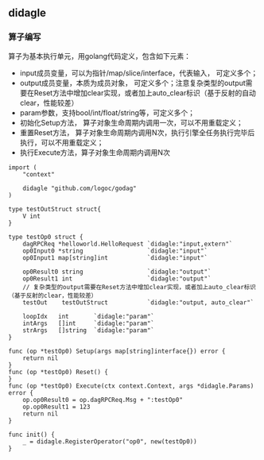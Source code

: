## didagle

### 算子编写
算子为基本执行单元，用golang代码定义，包含如下元素：
- input成员变量，可以为指针/map/slice/interface，代表输入， 可定义多个；
- output成员变量，本质为成员对象， 可定义多个；注意复杂类型的output需要在Reset方法中增加clear实现，或者加上auto_clear标识（基于反射的自动clear，性能较差）
- param参数，支持bool/int/float/string等，可定义多个；
- 初始化Setup方法， 算子对象生命周期内调用一次，可以不用重载定义；
- 重置Reset方法， 算子对象生命周期内调用N次，执行引擎全任务执行完毕后执行，可以不用重载定义；
- 执行Execute方法，算子对象生命周期内调用N次

```golang
import (
	"context"

	didagle "github.com/logoc/godag"
)

type testOutStruct struct{
    V int
}

type testOp0 struct {
    dagRPCReq *helloworld.HelloRequest `didagle:"input,extern"`
    op0Input0 *string                  `didagle:"input"`
    op0Input1 map[string]int           `didagle:"input"`

    op0Result0 string                  `didagle:"output"`
    op0Result1 int                     `didagle:"output"`
    // 复杂类型的output需要在Reset方法中增加clear实现，或者加上auto_clear标识（基于反射的clear，性能较差）
    testOut    testOutStruct           `didagle:"output, auto_clear"`

    loopIdx   int       `didagle:"param"`
    intArgs   []int     `didagle:"param"`
    strArgs   []string  `didagle:"param"`
}

func (op *testOp0) Setup(args map[string]interface{}) error {
	return nil
}
func (op *testOp0) Reset() {
}
func (op *testOp0) Execute(ctx context.Context, args *didagle.Params) error {
	op.op0Result0 = op.dagRPCReq.Msg + ":testOp0"
    op.op0Result1 = 123
	return nil
}

func init() {
	_ = didagle.RegisterOperator("op0", new(testOp0))
}
```

